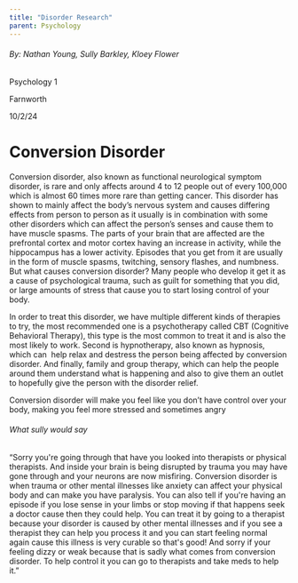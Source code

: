 ```yaml
---
title: "Disorder Research"
parent: Psychology
---
```

###### By: Nathan Young, Sully Barkley, Kloey Flower

Psychology 1

Farnworth

10/2/24

# Conversion Disorder

Conversion disorder, also known as functional neurological symptom disorder, is rare and only affects around 4 to 12 people out of every 100,000 which is almost 60 times more rare than getting cancer. This disorder has shown to mainly affect the body’s nervous system and causes differing effects from person to person as it usually is in combination with some other disorders which can affect the person’s senses and cause them to have muscle spasms. The parts of your brain that are affected are the prefrontal cortex and motor cortex having an increase in activity, while the hippocampus has a lower activity. Episodes that you get from it are usually in the form of muscle spasms, twitching, sensory flashes, and numbness. But what causes conversion disorder? Many people who develop it get it as a cause of psychological trauma, such as guilt for something that you did, or large amounts of stress that cause you to start losing control of your body.

In order to treat this disorder, we have multiple different kinds of therapies to try, the most recommended one is a psychotherapy called CBT (Cognitive Behavioral Therapy), this type is the most common to treat it and is also the most likely to work. Second is hypnotherapy, also known as hypnosis, which can  help relax and destress the person being affected by conversion disorder. And finally, family and group therapy, which can help the people around them understand what is happening and also to give them an outlet to hopefully give the person with the disorder relief.

Conversion disorder will make you feel like you don’t have control over your body, making you feel more stressed and sometimes angry

###### What sully would say

“Sorry you're going through that have you looked into therapists or physical therapists. And inside your brain is being disrupted by trauma you may have gone through and your neurons are now misfiring. Conversion disorder is when trauma or other mental illnesses like anxiety can affect your physical body and can make you have paralysis. You can also tell if you're having an episode if you lose sense in your limbs or stop moving if that happens seek a doctor cause then they could help. You can treat it by going to a therapist because your disorder is caused by other mental illnesses and if you see a therapist they can help you process it and you can start feeling normal again cause this illness is very curable so that's good! And sorry if your feeling dizzy or weak because that is sadly what comes from conversion disorder. To help control it you can go to therapists and take meds to help it.”
